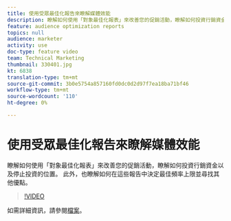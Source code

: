 ```yaml
---
title: 使用受眾最佳化報告來瞭解媒體效能
description: 瞭解如何使用「對象最佳化報表」來改善您的促銷活動，瞭解如何投資行銷資金以及停止投資的位置。 此外，也瞭解如何在這些報告中決定最佳頻率上限並尋找其他優點。
feature: audience optimization reports
topics: null
audience: marketer
activity: use
doc-type: feature video
team: Technical Marketing
thumbnail: 330401.jpg
kt: 6838
translation-type: tm+mt
source-git-commit: 3b0e5754a857160fd0dc0d2d97f7ea18ba71bf46
workflow-type: tm+mt
source-wordcount: '110'
ht-degree: 0%

---
```



# 使用受眾最佳化報告來瞭解媒體效能

瞭解如何使用「對象最佳化報表」來改善您的促銷活動，瞭解如何投資行銷資金以及停止投資的位置。 此外，也瞭解如何在這些報告中決定最佳頻率上限並尋找其他優點。

>[!VIDEO](https://video.tv.adobe.com/v/330401/?quality=12&learn=on)

如需詳細資訊，請參閱[檔案](https://experienceleague.adobe.com/docs/audience-manager/user-guide/reporting/audience-optimization-reports/audience-optimization-reports.html#reporting)。
